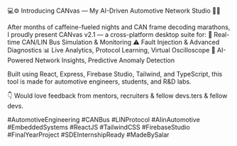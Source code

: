 💻⚙️ Introducing CANvas — My AI-Driven Automotive Network Studio 🧠🚗

After months of caffeine-fueled nights and CAN frame decoding marathons, I proudly present CANvas v2.1 — a cross-platform desktop suite for:
🔧 Real-time CAN/LIN Bus Simulation & Monitoring
⚠️ Fault Injection & Advanced Diagnostics
📊 Live Analytics, Protocol Learning, Virtual Oscilloscope
🤖 AI-Powered Network Insights, Predictive Anomaly Detection

Built using React, Express, Firebase Studio, Tailwind, and TypeScript, this tool is made for automotive engineers, students, and R&D labs.

👇 Would love feedback from mentors, recruiters & fellow devs.ters & fellow devs.

#AutomotiveEngineering #CANBus #LINProtocol #AIinAutomotive #EmbeddedSystems #ReactJS #TailwindCSS #FirebaseStudio #FinalYearProject #SDEInternshipReady #MadeBySalar
